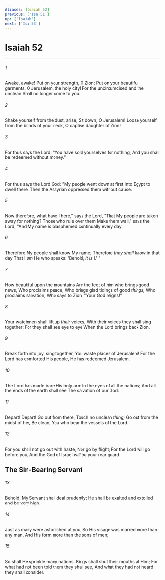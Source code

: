```yaml
---
Aliases: [Isaiah 52]
previous: ['Isa 51']
up: ['Isaiah']
next: ['Isa 53']
---
```

# Isaiah 52

***


###### 1 
Awake, awake! Put on your strength, O Zion; Put on your beautiful garments, O Jerusalem, the holy city! For the uncircumcised and the unclean Shall no longer come to you. 

###### 2 
Shake yourself from the dust, arise; Sit down, O Jerusalem! Loose yourself from the bonds of your neck, O captive daughter of Zion! 

###### 3 
For thus says the Lord: "You have sold yourselves for nothing, And you shall be redeemed without money." 

###### 4 
For thus says the Lord God: "My people went down at first Into Egypt to dwell there; Then the Assyrian oppressed them without cause. 

###### 5 
Now therefore, what have I here," says the Lord, "That My people are taken away for nothing? Those who rule over them Make them wail," says the Lord, "And My name _is_ blasphemed continually every day. 

###### 6 
Therefore My people shall know My name; Therefore _they shall know_ in that day That I _am_ He who speaks: 'Behold, _it is_ I.' " 

###### 7 
How beautiful upon the mountains Are the feet of him who brings good news, Who proclaims peace, Who brings glad tidings of good _things,_ Who proclaims salvation, Who says to Zion, "Your God reigns!" 

###### 8 
Your watchmen shall lift up _their_ voices, With their voices they shall sing together; For they shall see eye to eye When the Lord brings back Zion. 

###### 9 
Break forth into joy, sing together, You waste places of Jerusalem! For the Lord has comforted His people, He has redeemed Jerusalem. 

###### 10 
The Lord has made bare His holy arm In the eyes of all the nations; And all the ends of the earth shall see The salvation of our God. 

###### 11 
Depart! Depart! Go out from there, Touch no unclean _thing;_ Go out from the midst of her, Be clean, You who bear the vessels of the Lord. 

###### 12 
For you shall not go out with haste, Nor go by flight; For the Lord will go before you, And the God of Israel _will be_ your rear guard.

## The Sin-Bearing Servant 

###### 13 
Behold, My Servant shall deal prudently; He shall be exalted and extolled and be very high. 

###### 14 
Just as many were astonished at you, So His visage was marred more than any man, And His form more than the sons of men; 

###### 15 
So shall He sprinkle many nations. Kings shall shut their mouths at Him; For what had not been told them they shall see, And what they had not heard they shall consider.
